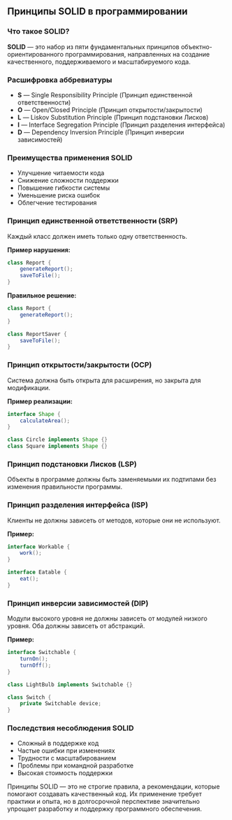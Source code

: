 ## Принципы SOLID в программировании

### Что такое SOLID?

**SOLID** — это набор из пяти фундаментальных принципов объектно-ориентированного программирования, направленных на создание качественного, поддерживаемого и масштабируемого кода.

### Расшифровка аббревиатуры

* **S** — Single Responsibility Principle (Принцип единственной ответственности)
* **O** — Open/Closed Principle (Принцип открытости/закрытости)
* **L** — Liskov Substitution Principle (Принцип подстановки Лисков)
* **I** — Interface Segregation Principle (Принцип разделения интерфейса)
* **D** — Dependency Inversion Principle (Принцип инверсии зависимостей)

### Преимущества применения SOLID

* Улучшение читаемости кода
* Снижение сложности поддержки
* Повышение гибкости системы
* Уменьшение риска ошибок
* Облегчение тестирования

### Принцип единственной ответственности (SRP)

Каждый класс должен иметь только одну ответственность.

**Пример нарушения:**
```java
class Report {
    generateReport();
    saveToFile();
}
```

**Правильное решение:**
```java
class Report {
    generateReport();
}

class ReportSaver {
    saveToFile();
}
```

### Принцип открытости/закрытости (OCP)

Система должна быть открыта для расширения, но закрыта для модификации.

**Пример реализации:**
```java
interface Shape {
    calculateArea();
}

class Circle implements Shape {}
class Square implements Shape {}
```

### Принцип подстановки Лисков (LSP)

Объекты в программе должны быть заменяемыми их подтипами без изменения правильности программы.

### Принцип разделения интерфейса (ISP)

Клиенты не должны зависеть от методов, которые они не используют.

**Пример:**
```java
interface Workable {
    work();
}

interface Eatable {
    eat();
}
```

### Принцип инверсии зависимостей (DIP)

Модули высокого уровня не должны зависеть от модулей низкого уровня. Оба должны зависеть от абстракций.

**Пример:**
```java
interface Switchable {
    turnOn();
    turnOff();
}

class LightBulb implements Switchable {}

class Switch {
    private Switchable device;
}
```

### Последствия несоблюдения SOLID

* Сложный в поддержке код
* Частые ошибки при изменениях
* Трудности с масштабированием
* Проблемы при командной разработке
* Высокая стоимость поддержки

Принципы SOLID — это не строгие правила, а рекомендации, которые помогают создавать качественный код. Их применение требует практики и опыта, но в долгосрочной перспективе значительно упрощает разработку и поддержку программного обеспечения.